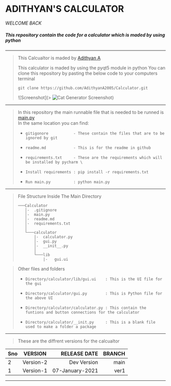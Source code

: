 # ADITHYAN'S CALCULATOR
_WELCOME BACK_

##### This repository contain the code for a calculator which is maded by using python

---


> This Calcualtor is maded by [Adithyan A](https://github.com/adithyana2005/)
>
> This calculator is maded by using the pyqt5 module in python 
> You can clone this repository by pasting the below code to your computers terminal 
>
> ```git clone https://github.com/AdithyanA2005/Calculator.git```
> 
> ![Screenshot](> ![Cat Generator Screenshot](https://github.com/AdithyanA2005/JS_Simple_Programs/blob/main/01-Cat_Generator/github/snapshot.png))

***
> In this repository the main runnable file that is needed to be runned is [main.py](https://github.com/AdithyanA2005/Calculator/blob/main/main.py) \
> In the same location you can find:
> *     gitigonore           - These contain the files that are to be ignored by git
> *     readme.md            - This is for the readme in github
> *     requirements.txt     - These are the requirements which will be installed by pycharm \
> *     Install requirements : pip install -r requirements.txt
> *     Run main.py          : python main.py


***
> File Structure Inside The Main Directory 
> ```
> ───Calculator
>    │-  .gitignore
>    │-  main.py
>    │-  readme.md
>    │-  requirements.txt
>    │
>    └───calculator
>        |-  calculator.py
>        │-  gui.py
>        │-  __init__.py
>        │
>        └───lib
>            |-   gui.ui      
> ```

> Other files and folders
>
> *     Directory/calculator/lib/gui.ui    : This is the UI file for the gui
> *     Directory/calculator/gui.py        : This is Python file for the above UI
> *     Directory/calculator/calculator.py : This contain the funtions and button connections for the calculator
> *     Directory/calculator/__init.py     : This is a blank file used to make a folder a package

***
> These are the diffrent versions for the calcualtor

| Sno |  VERSION  |   RELEASE DATE  | BRANCH |
| --- |:---------:| ---------------:| ------:|
|  2  | Version-2 |   Dev Version   |  main  |
|  1  | Version-1 | 07-January-2021 |  ver1  |

***
